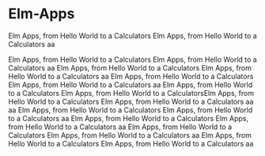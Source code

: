 # Elm-Apps
Elm Apps, from Hello World to a Calculators
Elm Apps, from Hello World to a Calculators
aa

Elm Apps, from Hello World to a Calculators
Elm Apps, from Hello World to a Calculators
aa
Elm Apps, from Hello World to a Calculators
Elm Apps, from Hello World to a Calculators
aa
Elm Apps, from Hello World to a Calculators
Elm Apps, from Hello World to a Calculators
aa
Elm Apps, from Hello World to a Calculators
Elm Apps, from Hello World to a CalculatorsElm Apps, from Hello World to a Calculators
Elm Apps, from Hello World to a Calculators
aa
aa
Elm Apps, from Hello World to a Calculators
Elm Apps, from Hello World to a Calculators
aa
Elm Apps, from Hello World to a Calculators
Elm Apps, from Hello World to a Calculators
aa
Elm Apps, from Hello World to a Calculators
Elm Apps, from Hello World to a Calculators
aa
Elm Apps, from Hello World to a Calculators
Elm Apps, from Hello World to a Calculators
aa
